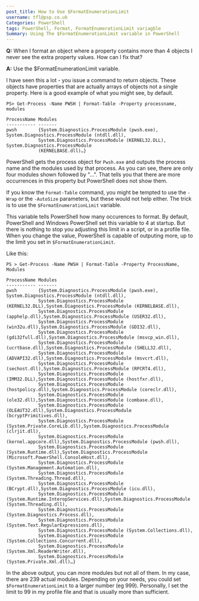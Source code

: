 ```yaml
---
post_title: How to Use $FormatEnumerationLimit
username: tfl@psp.co.uk
Categories: PowerShell
tags: PowerShell, Format, FormatEnumerationLimit variagble
Summary: Using The $FormatEnumerationLimit variable in PowerShell
---
```


**Q:** When I format an object where a property contains more than 4 objects I never see the extra property values. How can I fix that?

**A:** Use the $FormatEnumerationLimit variable.

I have seen this a lot - you issue a command to return objects. These objects have properties that are actually arrays of objects not a single property. Here is a good example of what you might see, by default.

```powershell-console
PS> Get-Process -Name PWSH | Format-Table -Property processname, modules  

ProcessName Modules  
----------- -------  
pwsh        {System.Diagnostics.ProcessModule (pwsh.exe), System.Diagnostics.ProcessModule (ntdll.dll),
            System.Diagnostics.ProcessModule (KERNEL32.DLL), System.Diagnostics.ProcessModule
            (KERNELBASE.dll)…}
```

PowerShell gets the process object for `Pwsh.exe` and outputs the process name and the modules used by that process. 
As you can see, there are only four modules shown followed by "…". 
That tells you that there are more occurrences in this property but PowerShell does not show them. 

If you know the `Format-Table` command, you might be tempted to use the `-Wrap` or the `-AutoSize` parameters, but these would not help either.
The trick is to use the `$FormatEnumerationLimit` variable.

This variable tells PowerShell how many occurences to format.
By default, PowerShell and Windows PowerShell set this variable to 4 at startup.
But there is nothing to stop you adjusting this limit in a script, or in a profile file.
When you change the value, PowerShell is capable of outputing more, up to the limit you set in `$FormatEnumerationLimit`.

Like this:

```powershell-console
PS > Get-Process -Name PWSH | Format-Table -Property ProcessName, Modules

ProcessName Modules
----------- -------
pwsh        {System.Diagnostics.ProcessModule (pwsh.exe), System.Diagnostics.ProcessModule (ntdll.dll),
            System.Diagnostics.ProcessModule (KERNEL32.DLL),System.Diagnostics.ProcessModule (KERNELBASE.dll),
            System.Diagnostics.ProcessModule (apphelp.dll),System.Diagnostics.ProcessModule (USER32.dll),
            System.Diagnostics.ProcessModule (win32u.dll),System.Diagnostics.ProcessModule (GDI32.dll),
            System.Diagnostics.ProcessModule (gdi32full.dll),System.Diagnostics.ProcessModule (msvcp_win.dll),
            System.Diagnostics.ProcessModule (ucrtbase.dll),System.Diagnostics.ProcessModule (SHELL32.dll),
            System.Diagnostics.ProcessModule (ADVAPI32.dll),System.Diagnostics.ProcessModule (msvcrt.dll),
            System.Diagnostics.ProcessModule (sechost.dll),System.Diagnostics.ProcessModule (RPCRT4.dll),
            System.Diagnostics.ProcessModule (IMM32.DLL),System.Diagnostics.ProcessModule (hostfxr.dll),
            System.Diagnostics.ProcessModule (hostpolicy.dll),System.Diagnostics.ProcessModule (coreclr.dll),
            System.Diagnostics.ProcessModule (ole32.dll),System.Diagnostics.ProcessModule (combase.dll),
            System.Diagnostics.ProcessModule (OLEAUT32.dll),System.Diagnostics.ProcessModule (bcryptPrimitives.dll),
            System.Diagnostics.ProcessModule (System.Private.CoreLib.dll),System.Diagnostics.ProcessModule (clrjit.dll),
            System.Diagnostics.ProcessModule (kernel.appcore.dll),System.Diagnostics.ProcessModule (pwsh.dll),
            System.Diagnostics.ProcessModule (System.Runtime.dll),System.Diagnostics.ProcessModule (Microsoft.PowerShell.ConsoleHost.dll),
            System.Diagnostics.ProcessModule (System.Management.Automation.dll),
            System.Diagnostics.ProcessModule (System.Threading.Thread.dll),  
            System.Diagnostics.ProcessModule (BCrypt.dll),System.Diagnostics.ProcessModule (icu.dll),
            System.Diagnostics.ProcessModule (System.Runtime.InteropServices.dll),System.Diagnostics.ProcessModule (System.Threading.dll),
            System.Diagnostics.ProcessModule (System.Diagnostics.Process.dll),
            System.Diagnostics.ProcessModule (System.Text.RegularExpressions.dll),
            System.Diagnostics.ProcessModule (System.Collections.dll),       
            System.Diagnostics.ProcessModule (System.Collections.Concurrent.dll),
            System.Diagnostics.ProcessModule (System.Xml.ReaderWriter.dll),  
            System.Diagnostics.ProcessModule (System.Private.Xml.dll)…}   
```

In the above output, you can more modules but not all of them.
In my case, there are 239 actual modules. 
Depending on your needs, you could set ``$FormatEnumerationLimit`` to a larger number (eg 999).
Personally, I set the limit to 99 in my profile file and that is usually more than sufficient.
 